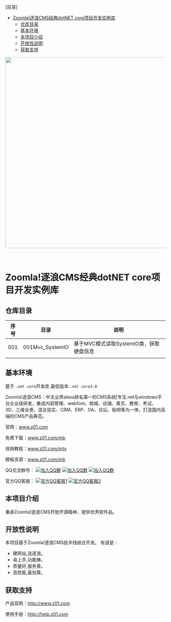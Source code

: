 
[目录]

<!-- TOC -->

- [Zoomla!逐浪CMS经典dotNET core项目开发实例库](#zoomla逐浪cms经典dotnet-core项目开发实例库)
    - [仓库目录](#仓库目录)
    - [基本环境](#基本环境)
    - [本项目介绍](#本项目介绍)
    - [开放性说明](#开放性说明)
    - [获取支持](#获取支持)

<!-- /TOC -->

<p align="center">
  <a href="http://www.z01.com/">
    <img src="https://code.z01.com/img/zoomla_logo.svg" width="600">
  </a>
</p>
<br>

# Zoomla!逐浪CMS经典dotNET core项目开发实例库

## 仓库目录
| 序号 | 目录  | 说明 |
| ------------ | ------------ | ------------ |
|  001 |  001Mvc_SystemIO | 基于MVC模式读取SystemIO类，获取硬盘信息 |
|   |   |   |

## 基本环境

基于 `.net core`开发库
最低版本:`.net core3.0`


Zoomla!逐浪CMS：中文业界alexa排名第一的CMS系统|专注.net与windows平台企业级研发，集成内容管理、webfont、商城、店铺、黄页、教育、考试、3D、三维全景、混合现实、CRM、ERP、OA、论坛、贴吧等为一体，打造国内高端的CMS产品典范。

官网：www.z01.com

免费下载：www.z01.com/mb

视频教程：www.z01.com/mtv

模板资源：www.z01.com/mb


QQ交流群号：
[![加入QQ群](https://img.shields.io/badge/一群-541450128-blue.svg?style=for-the-badge&logo=appveyor)](https://jq.qq.com/?_wv=1027&k=5qIayyX)  [![加入QQ群](https://img.shields.io/badge/二群-541450128-blue.svg?style=for-the-badge&logo=appveyor)](https://jq.qq.com/?_wv=1027&k=5Ephzpq)   [![加入QQ群](https://img.shields.io/badge/三群-601781959-blue.svg?style=for-the-badge&logo=appveyor)](https://jq.qq.com/?_wv=1027&k=50a28BK) 


官方QQ客服：
[![官方QQ客服1](https://img.shields.io/badge/官方QQ客服1-524979923-red.svg?style=for-the-badge&logo=appveyor)](http://wpa.qq.com/msgrd?v=3&uin=745151353&site=qq&menu=yes)  [![官方QQ客服2](https://img.shields.io/badge/官方QQ客服2-1799661890-red.svg?style=for-the-badge&logo=appveyor)](http://wpa.qq.com/msgrd?v=3&uin=1799661890&site=qq&menu=yes) 

## 本项目介绍

秉承Zoomla!逐浪CMS开放开源精神，提供优秀软件品。

## 开放性说明
本项目基于Zoomla!逐浪CMS技术栈结合开发。
有道是：

- 建网站,选逐浪。
- 易上手,功能棒。
- 质量好,服务善。
- 高性能,最划算。



## 获取支持
产品官网：http://www.z01.com

使用手册：http://help.z01.com

